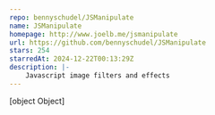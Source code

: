 ```yaml
---
repo: bennyschudel/JSManipulate
name: JSManipulate
homepage: http://www.joelb.me/jsmanipulate
url: https://github.com/bennyschudel/JSManipulate
stars: 254
starredAt: 2024-12-22T00:13:29Z
description: |-
    Javascript image filters and effects
---
```


[object Object]
